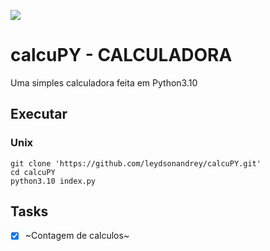 ![](calculadora-python.gif)

# calcuPY - CALCULADORA

Uma simples calculadora feita em Python3.10

## Executar

### Unix

```shell
git clone 'https://github.com/leydsonandrey/calcuPY.git'
cd calcuPY
python3.10 index.py
```

## Tasks

- [x] ~Contagem de calculos~
